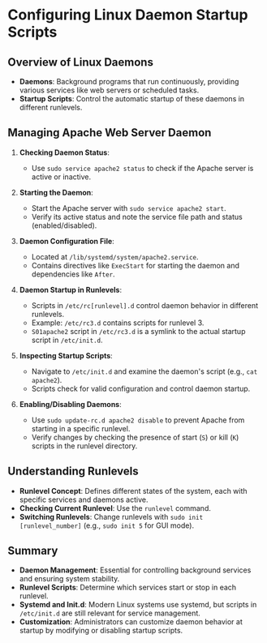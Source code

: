 # Configuring Linux Daemon Startup Scripts

## Overview of Linux Daemons

- **Daemons**: Background programs that run continuously, providing various services like web servers or scheduled tasks.
- **Startup Scripts**: Control the automatic startup of these daemons in different runlevels.

## Managing Apache Web Server Daemon

1. **Checking Daemon Status**:
   - Use `sudo service apache2 status` to check if the Apache server is active or inactive.

2. **Starting the Daemon**:
   - Start the Apache server with `sudo service apache2 start`.
   - Verify its active status and note the service file path and status (enabled/disabled).

3. **Daemon Configuration File**:
   - Located at `/lib/systemd/system/apache2.service`.
   - Contains directives like `ExecStart` for starting the daemon and dependencies like `After`.

4. **Daemon Startup in Runlevels**:
   - Scripts in `/etc/rc[runlevel].d` control daemon behavior in different runlevels.
   - Example: `/etc/rc3.d` contains scripts for runlevel 3.
   - `S01apache2` script in `/etc/rc3.d` is a symlink to the actual startup script in `/etc/init.d`.

5. **Inspecting Startup Scripts**:
   - Navigate to `/etc/init.d` and examine the daemon's script (e.g., `cat apache2`).
   - Scripts check for valid configuration and control daemon startup.

6. **Enabling/Disabling Daemons**:
   - Use `sudo update-rc.d apache2 disable` to prevent Apache from starting in a specific runlevel.
   - Verify changes by checking the presence of start (`S`) or kill (`K`) scripts in the runlevel directory.

## Understanding Runlevels

- **Runlevel Concept**: Defines different states of the system, each with specific services and daemons active.
- **Checking Current Runlevel**: Use the `runlevel` command.
- **Switching Runlevels**: Change runlevels with `sudo init [runlevel_number]` (e.g., `sudo init 5` for GUI mode).

## Summary

- **Daemon Management**: Essential for controlling background services and ensuring system stability.
- **Runlevel Scripts**: Determine which services start or stop in each runlevel.
- **Systemd and Init.d**: Modern Linux systems use systemd, but scripts in `/etc/init.d` are still relevant for service management.
- **Customization**: Administrators can customize daemon behavior at startup by modifying or disabling startup scripts.
